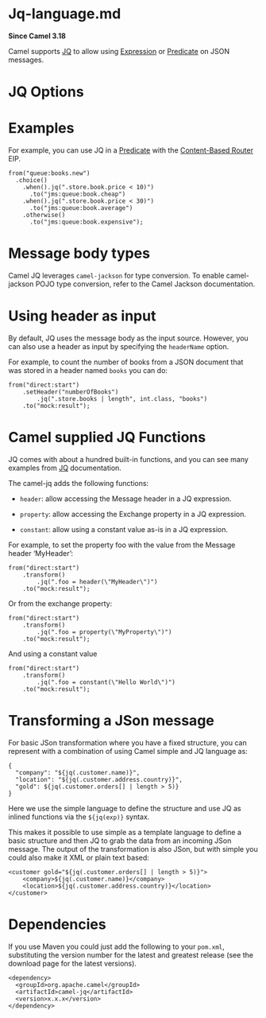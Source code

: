 # Jq-language.md

**Since Camel 3.18**

Camel supports [JQ](https://jqlang.github.io/jq/) to allow using
[Expression](#manual::expression.adoc) or
[Predicate](#manual::predicate.adoc) on JSON messages.

# JQ Options

# Examples

For example, you can use JQ in a [Predicate](#manual::predicate.adoc)
with the [Content-Based Router](#eips:choice-eip.adoc) EIP.

    from("queue:books.new")
      .choice()
        .when().jq(".store.book.price < 10)")
          .to("jms:queue:book.cheap")
        .when().jq(".store.book.price < 30)")
          .to("jms:queue:book.average")
        .otherwise()
          .to("jms:queue:book.expensive");

# Message body types

Camel JQ leverages `camel-jackson` for type conversion. To enable
camel-jackson POJO type conversion, refer to the Camel Jackson
documentation.

# Using header as input

By default, JQ uses the message body as the input source. However, you
can also use a header as input by specifying the `headerName` option.

For example, to count the number of books from a JSON document that was
stored in a header named `books` you can do:

    from("direct:start")
        .setHeader("numberOfBooks")
            .jq(".store.books | length", int.class, "books")
        .to("mock:result");

# Camel supplied JQ Functions

JQ comes with about a hundred built-in functions, and you can see many
examples from [JQ](https://jqlang.github.io/jq/) documentation.

The camel-jq adds the following functions:

-   `header`: allow accessing the Message header in a JQ expression.

-   `property`: allow accessing the Exchange property in a JQ
    expression.

-   `constant`: allow using a constant value as-is in a JQ expression.

For example, to set the property foo with the value from the Message
header ‘MyHeader’:

    from("direct:start")
        .transform()
            .jq(".foo = header(\"MyHeader\")")
        .to("mock:result");

Or from the exchange property:

    from("direct:start")
        .transform()
            .jq(".foo = property(\"MyProperty\")")
        .to("mock:result");

And using a constant value

    from("direct:start")
        .transform()
            .jq(".foo = constant(\"Hello World\")")
        .to("mock:result");

# Transforming a JSon message

For basic JSon transformation where you have a fixed structure, you can
represent with a combination of using Camel simple and JQ language as:

    {
      "company": "${jq(.customer.name)}",
      "location": "${jq(.customer.address.country)}",
      "gold": ${jq(.customer.orders[] | length > 5)}
    }

Here we use the simple language to define the structure and use JQ as
inlined functions via the `${jq(exp)}` syntax.

This makes it possible to use simple as a template language to define a
basic structure and then JQ to grab the data from an incoming JSon
message. The output of the transformation is also JSon, but with simple
you could also make it XML or plain text based:

    <customer gold="${jq(.customer.orders[] | length > 5)}">
        <company>${jq(.customer.name)}</company>
        <location>${jq(.customer.address.country)}</location>
    </customer>

# Dependencies

If you use Maven you could just add the following to your `pom.xml`,
substituting the version number for the latest and greatest release (see
the download page for the latest versions).

    <dependency>
      <groupId>org.apache.camel</groupId>
      <artifactId>camel-jq</artifactId>
      <version>x.x.x</version>
    </dependency>
